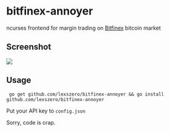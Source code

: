 bitfinex-annoyer
================

ncurses frontend for margin trading on [Bitfinex](bitfinex.com) bitcoin market

Screenshot
----------

![](http://dump.bitcheese.net/files/abidysa/2015-11-06-015806_715x732_scrot.png)

Usage
-----

``` go get github.com/lexszero/bitfinex-annoyer && go install github.com/lexszero/bitfinex-annoyer```

Put your API key to `config.json`

Sorry, code is crap.
